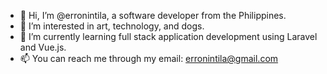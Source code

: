 - 👋 Hi, I’m @erronintila, a software developer from the Philippines.
- 👀 I’m interested in art, technology, and dogs.
- 🌱 I’m currently learning full stack application development using Laravel and Vue.js.
- 📫 You can reach me through my email: erronintila@gmail.com

<!---
erronintila/erronintila is a ✨ special ✨ repository because its `README.md` (this file) appears on your GitHub profile.
You can click the Preview link to take a look at your changes.
--->
